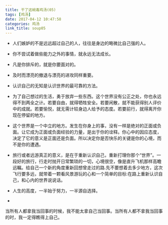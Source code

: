 ```yaml
---
title: 干了这碗毒鸡汤(05)
tags: [鸡汤]
date: 2017-04-12 10:47:58
categories: 鸡汤
link_title: soup05
---
```

- 人们嫉妒的不是远远超过自己的人，往往是身边的略微比自己强的人。

<!--more-->

- 你不尝试着做些能力之外的事情，就永远无法成长。

- 凡是你排斥的，就是你要面对的。


- 及时而漂亮的撤退与漂亮的进攻同样重要。


- 认识自己的无知是认识世界的最可靠的方法。



- 为了自己想过的生活，勇于放弃一些东西。这个世界没有公正之处，你也永远得不到两全之计。若要自由，就得牺牲安全。若要闲散，就不能获得别人评价中的成就。若要愉悦，就无需计较身边人给予的态度。若要前行，就得离开你现在停留的地方。



- 这个世界是一个中立的地方。发生在你身上的事，没有一样是绝对的正面或负面。让它成为正面或负面经验的力量，是出于你的诠释。你心中的因应态度，决定了它的意义是正面还是负面。所以决定你是否快乐的关键是你的心境，而不是你的遭遇。



- 旅行或者远游真正的意义，是在于重新认识自己，重新打理你那个“世界”。一段好的旅行，行走时抛开日常繁琐的一切，心境很空，像是直升飞机那样高瞻远瞩。给自己一个新的角度重新回想曾走过的路.先不要想着去多少地方，这次飞行要多远，就带着一颗看风景游玩的心和一个简单的目标:在路上重新认识自己，和心内的世界说说话。

- 人生的高度，一半始于努力，一半源自选择。

- 
当所有人都拿我当回事的时候，我不能太拿自己当回事。当所有人都不拿我当回事的时，我一定得瞧得上自己。
